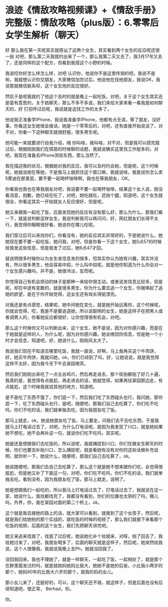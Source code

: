 # 浪迹《情敌攻略视频课》+《情敌手册》完整版：情敌攻略（plus版）：6.零零后女学生解析（聊天）

好 那么我在第一天呢其实就搭讪了这两个女生，其实看到两个女生的反应呢还很一般 对吧，那么第二天我就约出来了一个，那么我第二天又去了，我3月17号又去了，还是同样的这个配方，但看到我搭这个小野的时候。

我说哎你好怎么样怎么样，对吧 认识你，他说你不是这里传销的吧，我说不是啦，我就想认识你交朋友，大家微信加完过后，他说他在找他朋友，我说OK，我说那就微信联系呗，这个女生他的反应很好。

然后于是呢我就约了他这个及时的就是晚上一起吃饭，对吧，关于这个女生其实还是蛮有意思的，关于她聊天，那么不多不多说，我们来给大家来看一看我是如何聊天的，好 打招呼过后呢，我说就是这找工作的太多了。

他说我正准备学iPhone，我说我准备学iPhone，他都有点无语，等了朋友，没好事，你看这女生她很会接话，她是一个零零后的，对吧，还有直接开始说话了，对不对，你看一下这种聊天就很舒服，很多男生呢。

他可能一来就要进行自我介绍，嗨 你叫啥，我叫啥，对不对，但是我可以搭完扇过后，根据刚刚我们在搭扇的时候聊的话题，我就说确实这里找工作挺多的，对吧，我现在准备去iPhone测验东西，那么当然了。

我在描述我的状况，根据她对我的反应，我可以及时约会她，但是呢，这个时候呢，她就说她在等她，于是我马上就抓住这个窗口嘛，我就说啥，我是说你怎么卖5摩迪在那里逛，要不要一起喝杯咖啡啊，我也在等我朋友，OK。

你看我也我也在等我朋友对吧，我说要不要一起喝杯咖啡，结果这个女人说，刚没看消息，抱歉，她已经在吃了，对吧，她吃就吃，还拍个腿，知道吧，这个女生就很会，你看这其实一开始就女人反应很好，但是呢。

她又来跟我一起吃了饭，后面发现她的反应有没有那么好，那么为什么，那我们看一下，就是说判断这样女生，我说判断我可以再问问，好，网红朋友们长得不太行，我觉得你眼睛很好看，她说你在哪儿吃呢。

我们穿过后可以来找你们，你看没有，她的反应其实非常好的，于是她说什么，她她现在要不要一起吃饭，她问我，对吧，但是你看一下这个女生，她5点57的时候给我发这些信息，但是我发了过后，她6点47才回。

就说明很多时候你以为女生发信息发的很多，但其实你认为她有兴趣，其实并没有，所以很多男生，他会容易中招，什么叫中招呢，就是他你知道为什么你会对一个女生感兴趣吗，并不是，她很冷淡，反而呢。

你觉得自己有机会把动的妹子是那种一来给你很主动，或者说发信息比较多，但是呢，却在中途有变数的，就是很多男生，你为什么要去追一个女生，你被唤起了追她的欲望，是在于你开始觉得，这女生还有戏长得挺漂亮。

对我还是有点感觉，结果呢，她中间她在变化，就是她开始远离你，这个时候呢，你就会觉得，哎，我是不是要追逐她，所以说聪明的女生，她是这样子在把男人或者调男人的，你看她反应都很好，让你觉得很有机会，对吧。

那么这个时候你又可以判断出来，这个女生，她不是说，因为对你感兴趣，而是在于她就是这样的人，为什么呢，因为对你感兴趣，她会缭回你信息，但是她一个小时才会信息，知道吧，好，她说什么，刚刚风太大了。

我说我们现在不知道去哪里吃饭，我就一直说，好啊，马上我再买这个牛肉饼，好，她买牛肉饼，我就问她，ok，你们已经到了吗，好，让她说说，就是我觉得这样不太好，因为我今天下午去翠园喝茶。

然后我们刚刚出来吃了一点五谷鸡爪，然后再走进去，那个街拍都拍了好几十遍，我真的是，我觉得有点尴尬，再走进去的话，她就觉得，如果再往翠园那边走，有点尴尬，这个时候我就说其他的地方，知道吧。

是不是吃了东西不饿了，你们逛一下，然后我们吃了东西碰头也行，我问她，那你逛一下，吃了东西碰头也行，是吧，随便吧，那我们自己去吃算了，你们吃不吃吗，你们不吃的话，我们就单独去吃，因为我朋友吃了饭。

那马上就走，ok，她说她朋友吃了饭，马上要走，问我们去不去吃东西，于是我就马上打电话过去了，对吧，为什么打电话呢，是因为我发现了川口，就是她如果她不想吃，她不会再补这一句，就说你们吃不吃吗，其实呢。

她是还是想跟我们去吃饭的，所以说呢，我就捕捉到川口，你们在跟女生聊天的时候，你们也要去补助川口，怎么捕捉呢，就是看她有没有对你的这些话做补充说明，就你听一下，她说什么，随便吧，那我们自己去吃算了，ok。

她说随便吧，那我们去自己去吃算了，那么这个就是她不想来跟你们吃，会觉得很尴尬，但是她又补了下面这一句，对吧，你们吃不吃吗，你们不吃的话，我们就单独去吃，看到没有，因为我朋友吃了饭，那马上就走，说明了。

她是想跟我们一起吃的，所以我马上打电话过去了，打电话过去了，我就说在这一家，她说什么，我找都找完了，我都没有看到，你们的位置也太阴的了吗，哪儿吗，外界，你，我在翠园对面的第二个桥上，ok。

这个就是我去接她的路上的话，就大家可以看到，就接到了这个女孩子，然后呢，就是我们给她拍的那个实战的，就吃饭的时候的视频了，那么我们就接下来看那个吃饭的视频，后面的这个女生，我们先把聊天讲完吧。

她又来逃来找我了，找我了过后呢，她说她化补个妆就来，对呀，拍了回去了，我给她过来了，对吧，我朋友喝多了，后面的聊天就是这样子，然后呢，她突然给我说，这个人很像我，我就说我晚上去Ph，她就没回我了。

没回我回来，我也不理她了，就是一样聊天，一起吃了饭，一起相处了，就是那个在群里面发过的吗，就是就她妈她妈比我大，她她不是她的后爸，小比我小两岁的那个，她妈80年的比我大六岁的那个，就我的妈的女儿。

那小女儿来了，还挺好的，可以，这个聊天还不错，就这样子，但是后面也没有后续知道吧，很正常， Berhad，你。

你。